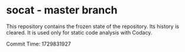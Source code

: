 # socat - master branch

This repository contains the frozen state of the repository.
Its history is cleared. It is used only for static code
analysis with Codacy.

Commit Time: 1729831927